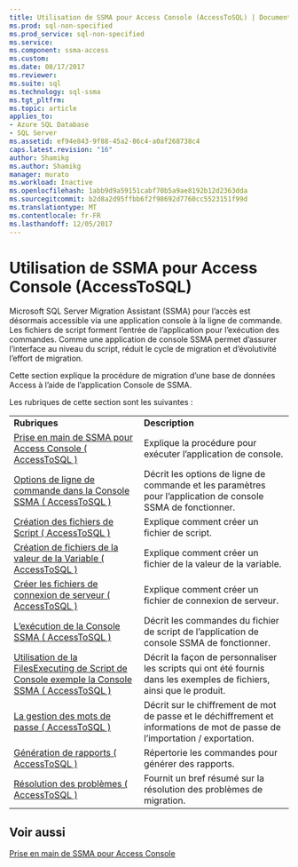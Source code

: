 ```yaml
---
title: Utilisation de SSMA pour Access Console (AccessToSQL) | Documents Microsoft
ms.prod: sql-non-specified
ms.prod_service: sql-non-specified
ms.service: 
ms.component: ssma-access
ms.custom: 
ms.date: 08/17/2017
ms.reviewer: 
ms.suite: sql
ms.technology: sql-ssma
ms.tgt_pltfrm: 
ms.topic: article
applies_to:
- Azure SQL Database
- SQL Server
ms.assetid: ef94e843-9f88-45a2-86c4-a0af268738c4
caps.latest.revision: "16"
author: Shamikg
ms.author: Shamikg
manager: murato
ms.workload: Inactive
ms.openlocfilehash: 1abb9d9a59151cabf70b5a9ae8192b12d2363dda
ms.sourcegitcommit: b2d8a2d95ffbb6f2f98692d7760cc5523151f99d
ms.translationtype: MT
ms.contentlocale: fr-FR
ms.lasthandoff: 12/05/2017
---
```

# <a name="working-with-ssma-for-access-console-accesstosql"></a>Utilisation de SSMA pour Access Console (AccessToSQL)
Microsoft SQL Server Migration Assistant (SSMA) pour l’accès est désormais accessible via une application console à la ligne de commande. Les fichiers de script forment l’entrée de l’application pour l’exécution des commandes. Comme une application de console SSMA permet d’assurer l’interface au niveau du script, réduit le cycle de migration et d’évolutivité l’effort de migration.  
  
Cette section explique la procédure de migration d’une base de données Access à l’aide de l’application Console de SSMA.  
  
Les rubriques de cette section sont les suivantes :  
  
|||  
|-|-|  
|**Rubriques**|**Description**|  
|[Prise en main de SSMA pour Access Console &#40; AccessToSQL &#41;](../../ssma/access/getting-started-with-ssma-for-access-console-accesstosql.md)|Explique la procédure pour exécuter l’application de console.|  
|[Options de ligne de commande dans la Console SSMA &#40; AccessToSQL &#41;](../../ssma/access/command-line-options-in-ssma-console-accesstosql.md)|Décrit les options de ligne de commande et les paramètres pour l’application de console SSMA de fonctionner.|  
|[Création des fichiers de Script &#40; AccessToSQL &#41;](../../ssma/access/creating-script-files-accesstosql.md)|Explique comment créer un fichier de script.|  
|[Création de fichiers de la valeur de la Variable &#40; AccessToSQL &#41;](../../ssma/access/creating-variable-value-files-accesstosql.md)|Explique comment créer un fichier de la valeur de la variable.|  
|[Créer les fichiers de connexion de serveur &#40; AccessToSQL &#41;](../../ssma/access/creating-the-server-connection-files-accesstosql.md)|Explique comment créer un fichier de connexion de serveur.|  
|[L’exécution de la Console SSMA &#40; AccessToSQL &#41;](../../ssma/access/executing-the-ssma-console-accesstosql.md)|Décrit les commandes du fichier de script de l’application de console SSMA de fonctionner.|  
|[Utilisation de la FilesExecuting de Script de Console exemple la Console SSMA &#40; AccessToSQL &#41;](../../ssma/access/working-sample-console-script-filesexecuting-ssma-console-accesstosql.md)|Décrit la façon de personnaliser les scripts qui ont été fournis dans les exemples de fichiers, ainsi que le produit.|  
|[La gestion des mots de passe &#40; AccessToSQL &#41;](../../ssma/access/managing-passwords-accesstosql.md)|Décrit sur le chiffrement de mot de passe et le déchiffrement et informations de mot de passe de l’importation / exportation.|  
|[Génération de rapports &#40; AccessToSQL &#41;](../../ssma/access/generating-reports-accesstosql.md)|Répertorie les commandes pour générer des rapports.|  
|[Résolution des problèmes &#40; AccessToSQL &#41;](../../ssma/access/troubleshooting-accesstosql.md)|Fournit un bref résumé sur la résolution des problèmes de migration.|  
  
## <a name="see-also"></a>Voir aussi  
[Prise en main de SSMA pour Access Console](http://msdn.microsoft.com/8585ec16-7e0a-483a-b250-adab9b9232a3)  
  
